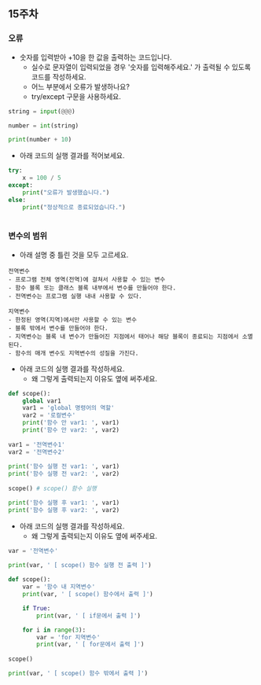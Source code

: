 ## 15주차

### 오류

- 숫자를 입력받아 +10을 한 값을 출력하는 코드입니다.
  - 실수로 문자열이 입력되었을 경우 '숫자를 입력해주세요.' 가 출력될 수 있도록 코드를 작성하세요.
  - 어느 부분에서 오류가 발생하나요?
  - try/except 구문을 사용하세요.

```python
string = input(@@@)

number = int(string)

print(number + 10)
```

- 아래 코드의 실행 결과를 적어보세요.

```python
try:
    x = 100 / 5
except:
    print("오류가 발생했습니다.")
else:
    print("정상적으로 종료되었습니다.")
   
```

### 변수의 범위

- 아래 설명 중 틀린 것을 모두 고르세요.

```
전역변수
- 프로그램 전체 영역(전역)에 걸쳐서 사용할 수 있는 변수
- 함수 블록 또는 클래스 블록 내부에서 변수를 만들어야 한다.
- 전역변수는 프로그램 실행 내내 사용할 수 있다.

지역변수
- 한정된 영역(지역)에서만 사용할 수 있는 변수
- 블록 밖에서 변수를 만들어야 한다.
- 지역변수는 블록 내 변수가 만들어진 지점에서 태어나 해당 블록이 종료되는 지점에서 소멸된다.
- 함수의 매개 변수도 지역변수의 성질을 가진다.
```

- 아래 코드의 실행 결과를 작성하세요.
  - 왜 그렇게 출력되는지 이유도 옆에 써주세요.

```python
def scope():
    global var1
    var1 = 'global 명령어의 역할'
    var2 = '로컬변수'
    print('함수 안 var1: ', var1)
    print('함수 안 var2: ', var2)
    
var1 = '전역변수1'
var2 = '전역변수2'
 
print('함수 실행 전 var1: ', var1)
print('함수 실행 전 var2: ', var2)
     
scope() # scope() 함수 실행

print('함수 실행 후 var1: ', var1)
print('함수 실행 후 var2: ', var2)
```

- 아래 코드의 실행 결과를 작성하세요.
  - 왜 그렇게 출력되는지 이유도 옆에 써주세요.

```python
var = '전역변수'

print(var, ' [ scope() 함수 실행 전 출력 ]')
 
def scope():
    var = '함수 내 지역변수'
    print(var, ' [ scope() 함수에서 출력 ]')

    if True:
        print(var, ' [ if문에서 출력 ]')

    for i in range(3):
        var = 'for 지역변수'
        print(var, ' [ for문에서 출력 ]')   
 
scope()

print(var, ' [ scope() 함수 밖에서 출력 ]')
```
